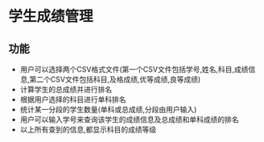 # 学生成绩管理
## 功能
- 用户可以选择两个CSV格式文件(第一个CSV文件包括学号,姓名,科目,成绩信息,第二个CSV文件包括科目,及格成绩,优等成绩,良等成绩)
- 计算学生的总成绩并进行排名
- 根据用户选择的科目进行单科排名
- 统计某一分段的学生数量(单科或总成绩,分段由用户输入)
- 用户可以输入学号来查询该学生的成绩信息及总成绩和单科成绩的排名
- 以上所有查到的信息,都显示科目的成绩等级


